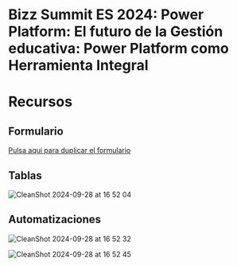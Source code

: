 # Bizz Summit ES 2024: Power Platform: El futuro de la Gestión educativa: Power Platform como Herramienta Integral

# Recursos


## Formulario

[Pulsa aquí para duplicar el formulario](https://forms.office.com/Pages/ShareFormPage.aspx?id=-KiyrADiVkKuJiEE92IFErBY3hZN1BBJobADqveQ355UNUhaTlRQMUM1RlFUODZXTkJYOENCQVpIRy4u&sharetoken=Vbfc4xS3FNFZo5um9M3I)

## Tablas

![CleanShot 2024-09-28 at 16 52 04](https://github.com/user-attachments/assets/71caa21b-239d-4c51-8563-c403a109cd15)


## Automatizaciones  

![CleanShot 2024-09-28 at 16 52 32](https://github.com/user-attachments/assets/14760143-ea88-4384-8d51-15c16e909edd)

![CleanShot 2024-09-28 at 16 52 45](https://github.com/user-attachments/assets/c86d7fe5-cf82-4e89-9da0-da7ddc9a6ec3)
